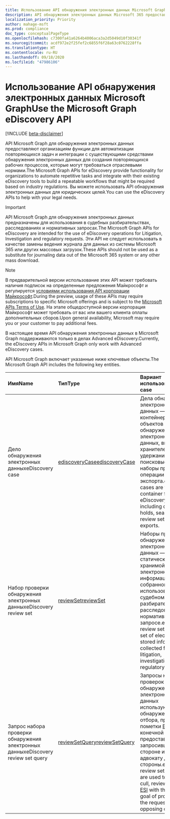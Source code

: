 ```yaml
---
title: Использование API обнаружения электронных данных Microsoft Graph
description: API обнаружения электронных данных Microsoft 365 предоставляют организациям функции для автоматизации повторяющихся задач и интеграции с существующими средствами обнаружения электронных данных для создания повторяющихся рабочих процессов, которые могут требоваться отраслевыми нормами. Вы можете использовать API обнаружения электронных данных для юридических целей.
localization_priority: Priority
author: mahage-msft
ms.prod: compliance
doc_type: conceptualPageType
ms.openlocfilehash: c7300fa41a6264b4006aca3a2d5049d10f30341f
ms.sourcegitcommit: acdf972e2f25fef2c6855f6f28a63c0762228ffa
ms.translationtype: HT
ms.contentlocale: ru-RU
ms.lasthandoff: 09/18/2020
ms.locfileid: "47986106"
---
```

# <a name="use-the-microsoft-graph-ediscovery-api"></a><span data-ttu-id="e6c24-104">Использование API обнаружения электронных данных Microsoft Graph</span><span class="sxs-lookup"><span data-stu-id="e6c24-104">Use the Microsoft Graph eDiscovery API</span></span>

[!INCLUDE [beta-disclaimer](../../includes/beta-disclaimer.md)]

<span data-ttu-id="e6c24-105">API Microsoft Graph для обнаружения электронных данных предоставляют организациям функции для автоматизации повторяющихся задач и интеграции с существующими средствами обнаружения электронных данных для создания повторяющихся рабочих процессов, которые могут требоваться отраслевыми нормами.</span><span class="sxs-lookup"><span data-stu-id="e6c24-105">The Microsoft Graph APIs for eDiscovery provide functionality for organizations to automate repetitive tasks and integrate with their existing eDiscovery tools to build a repeatable workflows that might be required based on industry regulations.</span></span> <span data-ttu-id="e6c24-106">Вы можете использовать API обнаружения электронных данных для юридических целей.</span><span class="sxs-lookup"><span data-stu-id="e6c24-106">You can use the eDiscovery APIs to help with your legal needs.</span></span>

> [!IMPORTANT]
> <span data-ttu-id="e6c24-107">API Microsoft Graph для обнаружения электронных данных предназначены для использования в судебных разбирательствах, расследованиях и нормативных запросах.</span><span class="sxs-lookup"><span data-stu-id="e6c24-107">The Microsoft Graph APIs for eDiscovery are intended for the use of eDiscovery operations for Litigation, Investigation and regulatory requests.</span></span> <span data-ttu-id="e6c24-108">Эти API не следует использовать в качестве замены ведения журнала для данных из системы Microsoft 365 или других массовых загрузок.</span><span class="sxs-lookup"><span data-stu-id="e6c24-108">These APIs should not be used as a substitute for journaling data out of the Microsoft 365 system or any other mass download.</span></span>

> [!NOTE]
> <span data-ttu-id="e6c24-109">В предварительной версии использование этих API может требовать наличия подписок на определенные предложения Майкрософт и регулируется [условиями использования API корпорации Майкрософт](https://docs.microsoft.com/legal/microsoft-apis/terms-of-use?context=graph/context).</span><span class="sxs-lookup"><span data-stu-id="e6c24-109">During the preview, usage of these APIs may require subscriptions to specific Microsoft offerings and is subject to the [Microsoft APIs Terms of Use](https://docs.microsoft.com/legal/microsoft-apis/terms-of-use?context=graph/context).</span></span>  <span data-ttu-id="e6c24-110">На этапе общедоступной версии корпорация Майкрософт может требовать от вас или вашего клиента оплаты дополнительных сборов.</span><span class="sxs-lookup"><span data-stu-id="e6c24-110">Upon general availability, Microsoft may require you or your customer to pay additional fees.</span></span>
>
> <span data-ttu-id="e6c24-111">В настоящее время API обнаружения электронных данных в Microsoft Graph поддерживаются только в делах Advanced eDiscovery.</span><span class="sxs-lookup"><span data-stu-id="e6c24-111">Currently, the eDiscovery APIs in Microsoft Graph only work with Advanced eDiscovery cases.</span></span>

<span data-ttu-id="e6c24-112">API Microsoft Graph включает указанные ниже ключевые объекты.</span><span class="sxs-lookup"><span data-stu-id="e6c24-112">The Microsoft Graph API includes the following key entities.</span></span>

| <span data-ttu-id="e6c24-113">Имя</span><span class="sxs-lookup"><span data-stu-id="e6c24-113">Name</span></span> | <span data-ttu-id="e6c24-114">Тип</span><span class="sxs-lookup"><span data-stu-id="e6c24-114">Type</span></span>       | <span data-ttu-id="e6c24-115">Вариант использования</span><span class="sxs-lookup"><span data-stu-id="e6c24-115">Use case</span></span> |
|:-|:-|:-|
| <span data-ttu-id="e6c24-116">Дело обнаружения электронных данных</span><span class="sxs-lookup"><span data-stu-id="e6c24-116">eDiscovery case</span></span> | [<span data-ttu-id="e6c24-117">ediscoveryCase</span><span class="sxs-lookup"><span data-stu-id="e6c24-117">ediscoveryCase</span></span>](ediscoverycase.md) | <span data-ttu-id="e6c24-118">Дела обнаружения электронных данных — это контейнер для всех объектов обнаружения электронных данных, включая хранителей, удержания, поисковые запросы, наборы проверок и операции экспорта.</span><span class="sxs-lookup"><span data-stu-id="e6c24-118">eDiscovery cases are the container for all eDiscovery objects including custodians, holds, searches, review set and exports.</span></span> |
| <span data-ttu-id="e6c24-119">Набор проверки обнаружения электронных данных</span><span class="sxs-lookup"><span data-stu-id="e6c24-119">eDiscovery review set</span></span>| [<span data-ttu-id="e6c24-120">reviewSet</span><span class="sxs-lookup"><span data-stu-id="e6c24-120">reviewSet</span></span>](reviewset.md) | <span data-ttu-id="e6c24-121">Наборы проверок обнаружения электронных данных — это статический набор хранимой в электронном виде информации, собранной для использования в судебном разбирательстве, расследовании или нормативном запросе.</span><span class="sxs-lookup"><span data-stu-id="e6c24-121">eDiscovery review sets are static set of electronically stored information collected for use in a litigation, investigation or regulatory request.</span></span> |
| <span data-ttu-id="e6c24-122">Запрос набора проверки обнаружения электронных данных</span><span class="sxs-lookup"><span data-stu-id="e6c24-122">eDiscovery review set query</span></span> | [<span data-ttu-id="e6c24-123">reviewSetQuery</span><span class="sxs-lookup"><span data-stu-id="e6c24-123">reviewSetQuery</span></span>](reviewsetquery.md) | <span data-ttu-id="e6c24-124">Запросы наборов проверок обнаружения электронных данных используются для обнаружения, отбора, проверки и пометки [ESI](https://en.wikipedia.org/wiki/Electronically_stored_information_(Federal_Rules_of_Civil_Procedure)) с конечной целью предоставления запросившей стороне или адвокату другой стороны.</span><span class="sxs-lookup"><span data-stu-id="e6c24-124">eDiscovery review set queries are used to discover, cull, review and tag [ESI](https://en.wikipedia.org/wiki/Electronically_stored_information_(Federal_Rules_of_Civil_Procedure)) with the ultimate goal of production to the requestor or opposing counsel.</span></span>



